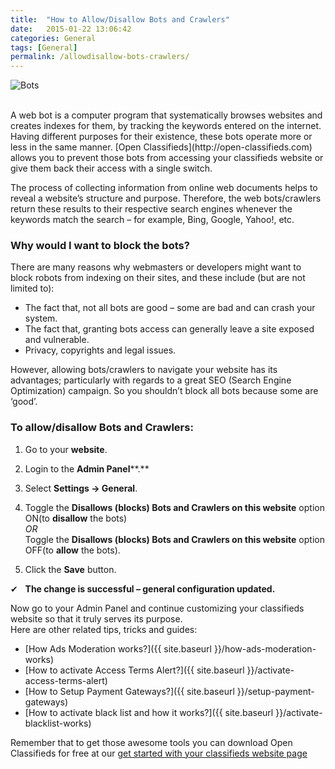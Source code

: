 ```yaml
---
title:  "How to Allow/Disallow Bots and Crawlers"
date:   2015-01-22 13:06:42
categories: General
tags: [General]
permalink: /allowdisallow-bots-crawlers/
---
```

![Bots](http://open-classifieds.com/wp-content/uploads/2015/01/1280x853xlock-and-key-367696_1280.jpg.pagespeed.ic.YSkTYWBoD_.jpg) 

<br>
A web bot is a computer program that systematically browses websites and creates indexes for them, by tracking the keywords entered on the internet. Having different purposes for their existence, these bots operate more or less in the same manner. [Open Classifieds](http://open-classifieds.com) allows you to prevent those bots from accessing your classifieds website or give them back their access with a single switch.

The process of collecting information from online web documents helps to reveal a website’s structure and purpose. Therefore, the web bots/crawlers return these results to their respective search engines whenever the keywords match the search – for example, Bing, Google, Yahoo!, etc.

### Why would I want to block the bots?

There are many reasons why webmasters or developers might want to block robots from indexing on their sites, and these include (but are not limited to): 

* The fact that, not all bots are good – some are bad and can crash your system.
* The fact that, granting bots access can generally leave a site exposed and vulnerable.
* Privacy, copyrights and legal issues.

However, allowing bots/crawlers to navigate your website has its advantages; particularly with regards to a great SEO (Search Engine Optimization) campaign. So you shouldn’t block all bots because some are ‘good’. 

### To allow/disallow Bots and Crawlers:

1. Go to your **website**.
2. Login to the **Admin Panel****.**
3. Select **Settings -> General**.
4. Toggle the **Disallows (blocks) Bots and Crawlers on this website** option ON(to **disallow** the bots)  
*OR*  
Toggle the **Disallows (blocks) Bots and Crawlers on this website** option OFF(to **allow** the bots).

5. Click the **Save** button.

✔   **The change is successful – general configuration updated.** 

Now go to your Admin Panel and continue customizing your classifieds website so that it truly serves its purpose.  
Here are other related tips, tricks and guides: 

* [How Ads Moderation works?]({{ site.baseurl }}/how-ads-moderation-works)
* [How to activate Access Terms Alert?]({{ site.baseurl }}/activate-access-terms-alert)
* [How to Setup Payment Gateways?]({{ site.baseurl }}/setup-payment-gateways)
* [How to activate black list and how it works?]({{ site.baseurl }}/activate-blacklist-works)

Remember that to get those awesome tools you can download Open Classifieds for free at our [get started with your classifieds website page](http://open-classifieds.com/download/)

